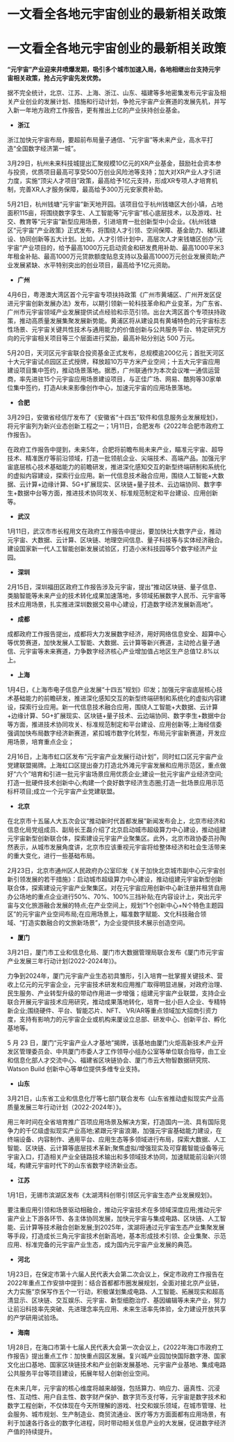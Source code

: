 # 一文看全各地元宇宙创业的最新相关政策


# 一文看全各地元宇宙创业的最新相关政策

**“元宇宙”产业迎来井喷爆发期，吸引多个城市加速入局，各地相继出台支持元宇宙相关政策，抢占元宇宙先发优势。**

据不完全统计，北京、江苏、上海、浙江、山东、福建等多地密集发布元宇宙及相关产业创业的发展计划、措施和行动计划，争抢元宇宙产业赛道的发展先机，并写入新一年地方政府工作报告，更有推出上亿的产业扶持创业基金。

- **浙江**

浙江加快元宇宙布局，要超前布局量子通信、“元宇宙”等未来产业，高水平打造“全国数字经济第一城”。

3月29日，杭州未来科技城提出汇聚规模10亿元的XR产业基金，鼓励社会资本参与投资，优质项目最高可享受500万创业风险池等支持；加大对XR产业人才引进力度，实施“顶尖人才项目”政策，最高给予1亿元支持，形成XR专项人才培育机制，完善XR人才服务保障，最高给予300万元安家费补助。

5月21日，杭州钱塘“元宇宙”新天地开园。该项目位于杭州钱塘区大创小镇，占地面积115亩，将围绕数字孪生、人工智能等“元宇宙”核心底层技术，以及游戏、社交、教育等“元宇宙”新型应用场景，引进培育一批创新型中小企业。《杭州钱塘区“元宇宙”产业政策》正式发布，将围绕人才引领、空间保障、基金助力、梯队建设、协同创新等五大计划。比如，人才引领计划中，高层次人才来钱塘区创办“元宇宙”产业项目的，给予最高1000万元启动资金和研发费用补助、最高1000平米3年租金补贴、最高1000万元贷款额度贴息支持以及最高1000万元创业发展资助;产业发展紧缺、水平特别突出的创业项目，最高给予1亿元资助。

- **广州**

4月6日，粤港澳大湾区首个元宇宙专项扶持政策《广州市黄埔区、广州开发区促进元宇宙创新发展办法》发布，以期引领新一轮科技革命和产业变革，为广东省、广州市元宇宙领域产业发展提供试点经验和示范引领。出台大湾区首个专项扶持政策，推动高质量发展集聚发展新势能。黄浦区将从建设具有黄埔特色的元宇宙标志性场景、元宇宙关键共性技术与通用能力的价值创新与公共服务平台、特定研究方向的元宇宙相关项目等三个层面进行奖励，最高补贴分别达 500 万元。

5月20日，天河区元宇宙联合投资基金正式发布，总规模逾200亿元；首批天河区十大元宇宙试点园区正式授牌，释放超10万平方米产业空间；十五大元宇宙应用建设项目集中签约，推动场景落地。据悉，广州联通作为本次会议唯一通信运营商，率先进驻15个元宇宙应用场景建设项目，与正佳广场、网易、酷狗等30家单位集中签约，打造AI未来影像创作中心，加速元宇宙的应用场景落地。

- **合肥**

3月29日，安徽省经信厅发布了《安徽省“十四五”软件和信息服务业发展规划》，将元宇宙列为新兴业态创新工程之一；1月11日，合肥发布《2022年合肥市政府工作报告》。

在政府工作报告中提到，未来5年，合肥将前瞻布局未来产业，瞄准元宇宙、超导技术、精准医疗等前沿领域，打造一批领航企业、尖端技术、高端产品。加强元宇宙底层核心技术基础能力的前瞻研发，推进深化感知交互的新型终端研制和系统化的虚拟内容建设，探索行业应用。新一代信息技术融合应用，围绕人工智能+大数据、云计算+边缘计算、5G+扩展现实、区块链+量子技术、云边端协同、数字李生+数据中台等方面，推进技术协同攻关、标准规范制定和平台建设、应用创新等。

- **武汉**

1月11日，武汉市市长程用文在政府工作报告中提出，要加快壮大数字产业，推动元宇宙、大数据、云计算、区块链、地理空间信息、量子科技等与实体经济融合。建设国家新一代人工智能创新发展试验区，打造小米科技园等5个数字经济产业园。

- **深圳**

2月15日，深圳福田区政府工作报告涉及元宇宙，提出“推动区块链、量子信息、类脑智能等未来产业的技术转化成果加速落地，多领域拓展数字人民币、元宇宙等技术应用场景，扎实推进深圳数据交易中心建设，打造数字经济发展新高地”。

- **成都**

成都政府工作报告提出，成都将大力发展数字经济，用好网络信息安全、超算中心等优势赛道，加快发展人工智能、大数据、云计算等新兴赛道，主动抢占量子通信、元宇宙等未来赛道，力争数字经济核心产业增加值占地区生产总值12.8%以上。

- **上海**

1月4日，《上海市电子信息产业发展“十四五”规划》印发；加强元宇宙底层核心技术基础能力的前瞻研发，推进深化感知交互的新型终端研制和系统化的虚拟内容建设，探索行业应用。新一代信息技术融合应用，围绕人工智能+大数据、云计算+边缘计算、5G+扩展现实、区块链+量子技术、云边端协同、数字李生+数据中台等方面，推进技术协同攻关、标准规范制定和平台建设、应用创新等;上海经信委强调加快布局数字经济新赛道，紧扣城市数字化转型，布局元宇宙新赛道，开发应用场景，培育重点企业；

2月16日，上海市虹口区发布“元宇宙产业发展行动计划”，同时虹口区元宇宙产业党建联盟揭牌。上海虹口区提出奋力打造北外滩元宇宙发展和应用示范区，重点做好“六个”培育和引进一批元宇宙场景应用优质企业;建设一批元宇宙产业经济空间;打造一批硬件技术创新中心;构建一个良好数字经济生态圈;打造一批场景应用示范标杆项目;成立一个元宇宙产业党建联盟。

- **北京**

在北京市十五届人大五次会议“推动新时代首都发展”新闻发布会上，北京市经济和信息化局党组成员、副局长王磊介绍了北京启动城市超级算力中心建设，推动组建元宇宙新型创新联合体，探索建设元宇宙产业聚集区。此外，北京市政协委员孙陶然表示，从城市发展角度讲，北京市应该重视元宇宙将给整体经济和社会生活带来的重大变化，进行一些基础布局。

2月23日，北京市通州区人民政府办公室印发《关于加快北京城市副中心元宇宙创新引领发展的若干措施》：启动城市超级算力中心建设，推动组建元宇宙新型创新联合体，探索建设元宇宙产业聚集区。对在元宇宙应用创新中心新注册并租赁自用办公场地的重点企业进行50%、70%、100%三挡补贴;在内容设计上，突出元宇宙与文化旅游融合发展的特点;在产业空间上，规划“1个创新中心+N个特色主题园区”的元宇宙产业空间布局;在应用场景上，瞄准数字赋能、文化科技融合领域、“打造实数融合的文旅新场景”，为企业提供技术展示创造空间。

- **厦门**

3月21日，厦门市工业和信息化局、厦门市大数据管理局联合发布《厦门市元宇宙产业发展三年行动计划(2022-2024年)》。

力争到2024年，厦门元宇宙产业生态初具雏形，引入培育一批掌握关键技术、营收上亿元的元宇宙企业，元宇宙技术研发和应用推广取得明显进展，对政府治理、民生服务、产业转型升级的带动作用进一步增强；组建元宇宙产业联盟，支持企业联合开展元宇宙技术应用研究，推动成果落地转化，培育一批小巨人企业、专精特新企业;围绕硬件、平台、智能芯片、NFT、 VR/AR等重点领域加大招商引资力度，支持有影响力的元宇宙企业或机构来厦设立总部、研发中心、创新平台、孵化基地等。

5 月 23 日，厦门“元宇宙产业人才基地”揭牌，该基地由厦门火炬高新技术产业开发区管理委员会、中共厦门市委人才工作领导小组办公室等单位联合指导，由工业和信息化部人才交流中心、福建省区块链协会、厦门市云大物智数据研究院、Watson Build 创新中心等单位提供多维专业支持。

- **山东**

3月21日，山东省工业和信息化厅等七部门联合发布《山东省推动虚拟现实产业高质量发展三年行动计划（2022-2024年）》。

用三年时间在全省培育推广百项应用场景及解决方案，打造国内一流、具有国际竞争力的千亿级虚拟现实产业高地;紧跟元宇宙浪潮，加强元宇宙基础能力建设，在终端设备、内容制作、通用平台、应用生态等多领域进行布局，探索大数据、人工智能、区块链、云计算等底层技术革新;聚焦虚拟/增强现实及可穿戴智能设备等元宇宙入口，打造相关产业全链路技术输出和多领域技术协同，加速赋能前沿新兴领域，构建元宇宙时代下的山东省数字经济新业态。

- **江苏**

1月1日，无锡市滨湖区发布《太湖湾科创带引领区元宇宙生态产业发展规划》。

要注重应用引领和场景驱动相融合，推动元宇宙技术在多领域深度应用;推动元宇宙产业上下游各环节、各主体协同发展，加快元宇宙与集成电路、区块链、人工智能、云计算等技术融合创新发展;到2025年，滨湖将通过元宇宙生态产业集聚发展等手段，打造成长三角元宇宙技术创新高地，基本形成技术引领、企业集聚、示范应用、标准完备的元宇宙产业生态，成为国内元宇宙产业发展的典范。

- **河北**

1月23日，在保定市第十六届人民代表大会第二次会议上，保定市政府工作报告在2022年重点工作安排中提到：结合首都都市圈发展规划，全面对接北京产业链，大力实施“京保写作五个一’行动，积极谋划集成电路、人工智能、拓展现实和超高清显示、区块链、交互娱乐、元宇宙、新型细胞治疗、基因编辑等未来产业，努力让前沿科技率先突破、先进理念率先应用、未来生活率先体验，全力建设开放共享的产学研用试验场。

- **海南**

1月28日，在海口市第十七届人民代表大会第一次会议上，《2022年海口市政府工作报告》提出重点工作：加快重点园区发展。复兴城产业园加快国际数字港、国家文化出口基地、国家区块链技术和产业创新发展基地、元宇宙产业基地、集成电路公共服务平台等项目建设，拓展年轻人创新创业空间。

在未来几年，元宇宙的核心维度将越来越强，包括算力、响应力、逼真性、沉浸性、互动性、用户自主性、数字财产保护、数字货币支付等，元宇宙是数字技术和数字工程创新，不仅体现在今天所理解的游戏、社交和娱乐领域，在城市管理、社会服务、城市规划、生产制造业、商贸流通业、医疗等方方面面都有应用场景，有利于加速各行各业的数字化进程，同时带动相关信息产业的大发展，促进数字经济产值的持续提升。


